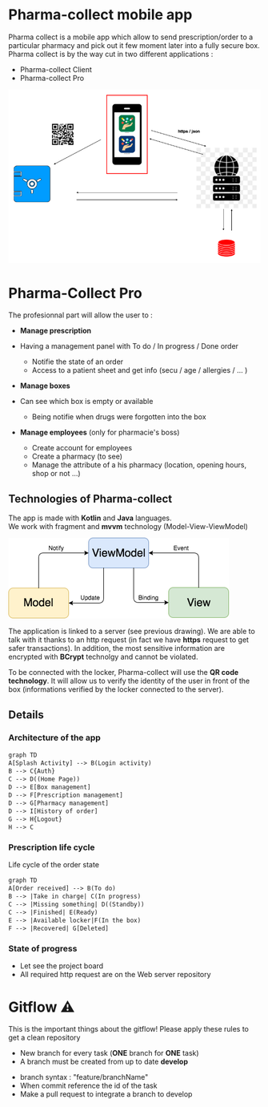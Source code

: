   
# Pharma-collect mobile app  
  
Pharma collect is a mobile app which allow to send prescription/order to a particular pharmacy and pick out it few moment later into a fully secure box. Pharma collect is by the way cut in two different applications :  
- Pharma-collect Client  
- Pharma-collect Pro  
  
![](./app/src/main/res/drawable/archi_doc.png)   
  
# Pharma-Collect Pro  
  
The profesionnal part will allow the user to :  
- **Manage prescription**  
 - Having a management panel with To do / In progress / Done order  
   - Notifie the state of an order   
   - Access to a patient sheet and get info (secu / age / allergies / ... )   
  
- **Manage boxes**  
 - Can see which box is empty or available   
   - Being notifie when drugs were forgotten into the box  
  
- **Manage employees** (only for pharmacie's boss)  
   - Create account for employees   
   - Create a pharmacy (to see)  
   - Manage the attribute of a his pharmacy (location, opening hours, shop or not ...)  
  
## Technologies of Pharma-collect  
  
The app is made with **Kotlin** and **Java** languages.  
We work with fragment and **mvvm** technology (Model-View-ViewModel)  
  
![](./app/src/main/res/drawable/mvvm_doc.png)  
  
  
The application is linked to a server (see previous drawing). We are able to talk with it thanks to an http request (in fact we have **https** request to get safer transactions). In addition, the most sensitive information are encrypted with **BCrypt** technolgy and cannot be violated.  
  
To be connected with the locker, Pharma-collect will use the **QR code technology**. It will allow us to verify the identity of the user in front of the box (informations verified by the locker connected to the server).  
  
## Details  
  
### Architecture of the app

```mermaid
graph TD
A[Splash Activity] --> B(Login activity)
B --> C{Auth}
C --> D((Home Page))
D --> E[Box management]
D --> F[Prescription management]
D --> G[Pharmacy management]
D --> I[History of order]
G --> H{Logout}
H --> C
```

### Prescription life cycle

Life cycle of the order state

```mermaid
graph TD
A[Order received] --> B(To do)
B --> |Take in charge| C(In progress)
C --> |Missing something| D((Standby))
C --> |Finished| E(Ready)
E --> |Available locker|F(In the box) 
F --> |Recovered| G[Deleted]
```

### State of progress

- Let see the project board
- All required http request are on the Web server repository

# Gitflow :warning:

This is the important things about the gitflow!
Please apply these rules to get a clean repository

* New branch for every task (**ONE** branch for **ONE** task)
* A branch must be created from up to date **develop**
- branch syntax : "feature/branchName"
- When commit reference the id of the task
- Make a pull request to integrate a branch to develop
